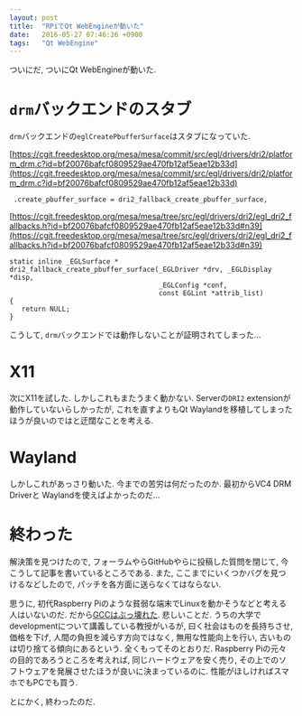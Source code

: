```yaml
---
layout: post
title:  "RPiでQt WebEngineが動いた"
date:   2016-05-27 07:46:26 +0900
tags:   "Qt WebEngine"
---
```

ついにだ, ついにQt WebEngineが動いた.

# `drm`バックエンドのスタブ
`drm`バックエンドの`eglCreatePbufferSurface`はスタブになっていた.

[https://cgit.freedesktop.org/mesa/mesa/commit/src/egl/drivers/dri2/platform_drm.c?id=bf20076bafcf0809529ae470fb12af5eae12b33d](https://cgit.freedesktop.org/mesa/mesa/commit/src/egl/drivers/dri2/platform_drm.c?id=bf20076bafcf0809529ae470fb12af5eae12b33d)

```
 .create_pbuffer_surface = dri2_fallback_create_pbuffer_surface,
```

[https://cgit.freedesktop.org/mesa/mesa/tree/src/egl/drivers/dri2/egl_dri2_fallbacks.h?id=bf20076bafcf0809529ae470fb12af5eae12b33d#n39](https://cgit.freedesktop.org/mesa/mesa/tree/src/egl/drivers/dri2/egl_dri2_fallbacks.h?id=bf20076bafcf0809529ae470fb12af5eae12b33d#n39)

```
static inline _EGLSurface *
dri2_fallback_create_pbuffer_surface(_EGLDriver *drv, _EGLDisplay *disp,
                                     _EGLConfig *conf,
                                     const EGLint *attrib_list)
{
   return NULL;
}
```

こうして, `drm`バックエンドでは動作しないことが証明されてしまった…

# X11
次にX11を試した. しかしこれもまたうまく動かない. Serverの`DRI2` extensionが動作していないらしかったが,
これを直すよりもQt Waylandを移植してしまったほうが良いのではと迂闊なことを考える.

# Wayland
しかしこれがあっさり動いた. 今までの苦労は何だったのか. 最初からVC4 DRM Driverと
Waylandを使えばよかったのだ…

# 終わった
解決策を見つけたので, フォーラムやらGitHubやらに投稿した質問を閉じて,
今こうして記事を書いているところである. また, ここまでにいくつかバグを見つけるなどしたので,
パッチを各方面に送らなくてはならない.

思うに, 初代Raspberry Piのような貧弱な端末でLinuxを動かそうなどと考える人はいないのだ.
だから[GCCはぶっ壊れた](https://twitter.com/173210/status/734871378415915011).
悲しいことだ. うちの大学でdevelopmentについて講義している教授がいるが,
曰く社会はものを長持ちさせ, 価格を下げ, 人間の負担を減らす方向ではなく,
無用な性能向上を行い, 古いものは切り捨てる傾向にあるという. 全くもってそのとおりだ.
Raspberry Piの元々の目的であろうところを考えれば, 同じハードウェアを安く売り,
その上でのソフトウェアを発展させたほうが良いに決まっているのに.
性能がほしければスマホでもPCでも買う.

とにかく, 終わったのだ.
